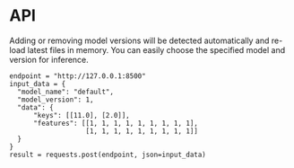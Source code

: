 # API




Adding or removing model versions will be detected automatically and re-load latest files in memory. You can easily choose the specified model and version for inference.

```
endpoint = "http://127.0.0.1:8500"
input_data = {
  "model_name": "default",
  "model_version": 1,
  "data": {
      "keys": [[11.0], [2.0]],
      "features": [[1, 1, 1, 1, 1, 1, 1, 1, 1],
                   [1, 1, 1, 1, 1, 1, 1, 1, 1]]
  }
}
result = requests.post(endpoint, json=input_data)
```
